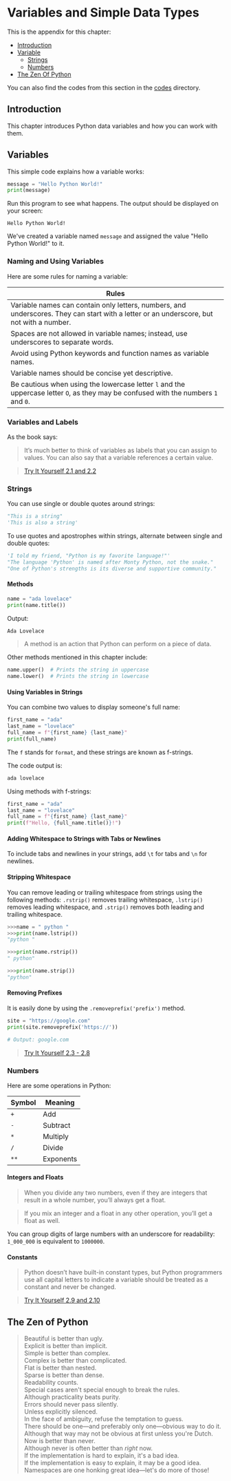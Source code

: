 # Variables and Simple Data Types

This is the appendix for this chapter:

- [Introduction](#Introduction)
- [Variable](#variables)
    - [Strings](#strings)
    - [Numbers](#numbers)
- [The Zen Of Python](#the-zen-of-python)

You can also find the codes from this section in the [codes](./codes) directory.

## Introduction

This chapter introduces Python data variables and how you can work with them.

## Variables

This simple code explains how a variable works:

```python
message = "Hello Python World!"
print(message)
```

Run this program to see what happens. The output should be displayed on your screen:

```
Hello Python World!
```

We've created a variable named `message` and assigned the value "Hello Python World!" to it.

### Naming and Using Variables

Here are some rules for naming a variable:

| Rules |
|---|
| Variable names can contain only letters, numbers, and underscores. They can start with a letter or an underscore, but not with a number. |
| Spaces are not allowed in variable names; instead, use underscores to separate words. |
| Avoid using Python keywords and function names as variable names. |
| Variable names should be concise yet descriptive. |
| Be cautious when using the lowercase letter `l` and the uppercase letter `O`, as they may be confused with the numbers `1` and `0`. |

### Variables and Labels

As the book says:

> It’s much better to think of variables as labels that you can assign to values. You can also say that a variable references a certain value.

> [Try It Yourself 2.1 and 2.2](./codes)

### Strings

You can use single or double quotes around strings:

```python
"This is a string"
'This is also a string'
```

To use quotes and apostrophes within strings, alternate between single and double quotes:

```python
'I told my friend, "Python is my favorite language!"'
"The language 'Python' is named after Monty Python, not the snake."
"One of Python's strengths is its diverse and supportive community."
```

#### Methods

```python
name = "ada lovelace"
print(name.title())
```

Output:

```python
Ada Lovelace
```

> A method is an action that Python can perform on a piece of data.

Other methods mentioned in this chapter include:

```python
name.upper()  # Prints the string in uppercase
name.lower()  # Prints the string in lowercase
```

#### Using Variables in Strings

You can combine two values to display someone's full name:

```python
first_name = "ada"
last_name = "lovelace"
full_name = f"{first_name} {last_name}"
print(full_name)
```

The `f` stands for `format`, and these strings are known as f-strings.

The code output is:

```python
ada lovelace
```

Using methods with f-strings:

```python
first_name = "ada"
last_name = "lovelace"
full_name = f"{first_name} {last_name}"
print(f"Hello, {full_name.title()}!")
```

#### Adding Whitespace to Strings with Tabs or Newlines

To include tabs and newlines in your strings, add `\t` for tabs and `\n` for newlines.

#### Stripping Whitespace

You can remove leading or trailing whitespace from strings using the following methods: `.rstrip()` removes trailing whitespace, `.lstrip()` removes leading whitespace, and `.strip()` removes both leading and trailing whitespace.

```python
>>>name = " python "
>>>print(name.lstrip())
"python "

>>>print(name.rstrip())
" python"

>>>print(name.strip())
"python"
```

#### Removing Prefixes

It is easily done by using the `.removeprefix('prefix')` method.

```python
site = "https://google.com"
print(site.removeprefix('https://'))

# Output: google.com
```

> [Try It Yourself 2.3 - 2.8](./codes/)

### Numbers

Here are some operations in Python:

| Symbol | Meaning |
| --- | --- |
| `+` | Add |
| `-` | Subtract |
| `*` | Multiply |
| `/` | Divide |
| `**` | Exponents |

#### Integers and Floats

> When you divide any two numbers, even if they are integers that result in a whole number, you’ll always get a float.

> If you mix an integer and a float in any other operation, you’ll get a float as well.

You can group digits of large numbers with an underscore for readability: `1_000_000` is equivalent to `1000000`.

#### Constants

> Python doesn’t have built-in constant types, but Python programmers use all capital letters to indicate a variable should be treated as a constant and never be changed.

> [Try It Yourself 2.9 and 2.10](./codes/)

## The Zen of Python

> Beautiful is better than ugly.  
> Explicit is better than implicit.  
> Simple is better than complex.  
> Complex is better than complicated.  
> Flat is better than nested.  
> Sparse is better than dense.  
> Readability counts.  
> Special cases aren't special enough to break the rules.  
> Although practicality beats purity.  
> Errors should never pass silently.  
> Unless explicitly silenced.  
> In the face of ambiguity, refuse the temptation to guess.  
> There should be one—and preferably only one—obvious way to do it.  
> Although that way may not be obvious at first unless you're Dutch.  
> Now is better than never.  
> Although never is often better than *right* now.  
> If the implementation is hard to explain, it's a bad idea.  
> If the implementation is easy to explain, it may be a good idea.  
> Namespaces are one honking great idea—let's do more of those!